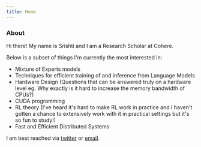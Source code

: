 ```yaml
---
title: Home
---
```

### About
Hi there! My name is Srishti and I am a Research Scholar at Cohere.

Below is a subset of things I'm currently the most interested in:
- Mixture of Experts models 
- Techniques for efficient training of and inference from Language Models
- Hardware Design (Questions that can be answered truly on a hardware level eg. Why exactly is it hard to increase the memory bandwidth of CPUs?)
- CUDA programming
- RL theory (I've heard it's hard to make RL work in practice and I haven't gotten a chance to extensively work with it in practical settings but it's so fun to study!)
- Fast and Efficient Distributed Systems

I am best reached via [twitter](https://twitter.com/sGx_tweets) or [email](mailto:srishtigureja1110@gmail.com).
